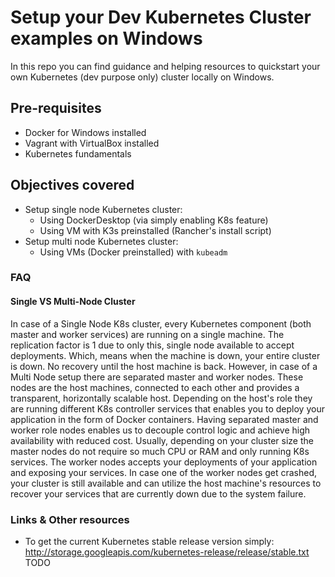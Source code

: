 # Setup your Dev Kubernetes Cluster examples on Windows
In this repo you can find guidance and helping resources to quickstart your own Kubernetes (dev purpose only) cluster locally on Windows.

## Pre-requisites

- Docker for Windows installed
- Vagrant with VirtualBox installed
- Kubernetes fundamentals

## Objectives covered

- Setup single node Kubernetes cluster:
    - Using DockerDesktop (via simply enabling K8s feature)
    - Using VM with K3s preinstalled (Rancher's install script)
- Setup multi node Kubernetes cluster:
    - Using VMs (Docker preinstalled) with `kubeadm`

### FAQ

#### Single VS Multi-Node Cluster

In case of a Single Node K8s cluster, every Kubernetes component (both master and worker services) are running on a single machine. The replication factor is 1 due to only this, single node available to accept deployments. Which, means when the machine is down, your entire cluster is down. No recovery until the host machine is back.
However, in case of a Multi Node setup there are separated master and worker nodes. These nodes are the host machines, connected to each other and provides a transparent, horizontally scalable host. Depending on the host's role they are running different K8s controller services that enables you to deploy your application in the form of Docker containers. Having separated master and worker role nodes enables us to decouple control logic and achieve high availability with reduced cost. Usually, depending on your cluster size the master nodes do not require so much CPU or RAM and only running K8s services. The worker nodes accepts your deployments of your application and exposing your services. In case one of the worker nodes get crashed, your cluster is still available and can utilize the host machine's resources to recover your services that are currently down due to the system failure.

### Links & Other resources
- To get the current Kubernetes stable release version simply: http://storage.googleapis.com/kubernetes-release/release/stable.txt
TODO